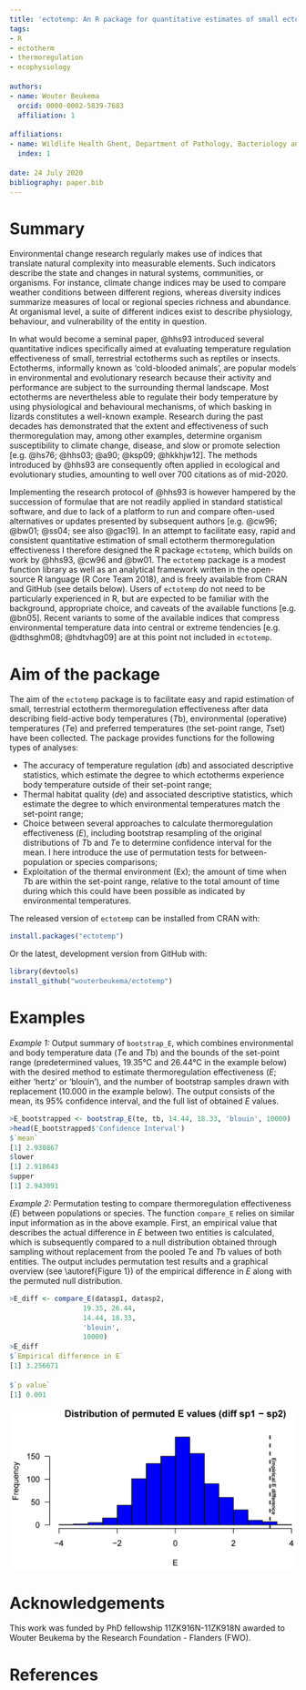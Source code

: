 ```yaml
---
title: 'ectotemp: An R package for quantitative estimates of small ectotherm temperature regulation effectiveness'
tags:
- R
- ectotherm
- thermoregulation
- ecophysiology

authors:
- name: Wouter Beukema
  orcid: 0000-0002-5839-7683
  affiliation: 1

affiliations:
- name: Wildlife Health Ghent, Department of Pathology, Bacteriology and Avian Diseases, Ghent University, Salisburylaan 133, 9820 Merelbeke, Belgium
  index: 1

date: 24 July 2020
bibliography: paper.bib
---
```


# Summary
Environmental change research regularly makes use of indices that translate natural complexity into measurable elements. Such indicators describe the state and changes in natural systems, communities, or organisms. For instance, climate change indices may be used to compare weather conditions between different regions, whereas diversity indices summarize measures of local or regional species richness and abundance. At organismal level, a suite of different indices exist to describe physiology, behaviour, and vulnerability of the entity in question. 

In what would become a seminal paper, @hhs93 introduced several quantitative indices specifically aimed at evaluating temperature regulation effectiveness of small, terrestrial ectotherms such as reptiles or insects. Ectotherms, informally known as ‘cold-blooded animals’, are popular models in environmental and evolutionary research because their activity and performance are subject to the surrounding thermal landscape. Most ectotherms are nevertheless able to regulate their body temperature by using physiological and behavioural mechanisms, of which basking in lizards constitutes a well-known example. Research during the past decades has demonstrated that the extent and effectiveness of such thermoregulation may, among other examples, determine organism susceptibility to climate change, disease, and slow or promote selection [e.g. @hs76; @hhs03; @a90; @ksp09; @hkkhjw12]. The methods introduced by @hhs93 are consequently often applied in ecological and evolutionary studies, amounting to well over 700 citations as of mid-2020.

Implementing the research protocol of @hhs93 is however hampered by the succession of formulae that are not readily applied in standard statistical software, and due to lack of a platform to run and compare often-used alternatives or updates presented by subsequent authors [e.g. @cw96; @bw01; @ss04; see also @gac19]. In an attempt to facilitate easy, rapid and consistent quantitative estimation of small ectotherm thermoregulation effectiveness I therefore designed the R package `ectotemp`, which builds on work by @hhs93, @cw96 and @bw01. The `ectotemp` package is a modest function library as well as an analytical framework written in the open-source R language (R Core Team 2018), and is freely available from CRAN and GitHub (see details below). Users of `ectotemp` do not need to be particularly experienced in R, but are expected to be familiar with the background, appropriate choice, and caveats of the available functions [e.g. @bn05]. Recent variants to some of the available indices that compress environmental temperature data into central or extreme tendencies [e.g. @dthsghm08; @hdtvhag09] are at this point not included in `ectotemp`.

# Aim of the package
The aim of the `ectotemp` package is to facilitate easy and rapid estimation of small, terrestrial ectotherm thermoregulation effectiveness after data describing field-active body temperatures (*T*b), environmental (operative) temperatures (*T*e) and preferred temperatures (the set-point range, *T*set) have been collected. The package provides functions for the following types of analyses:
* The accuracy of temperature regulation (*d*b) and associated descriptive statistics, which estimate the degree to which ectotherms experience body temperature outside of their set-point range;
* Thermal habitat quality (*d*e) and associated descriptive statistics, which estimate the degree to which environmental temperatures match the set-point range;
* Choice between several approaches to calculate thermoregulation effectiveness (*E*), including bootstrap resampling of the original distributions of *T*b and *T*e to determine confidence interval for the mean. I here introduce the use of permutation tests for between-population or species comparisons;
* Exploitation of the thermal environment (Ex); the amount of time when *T*b are within the set-point range, relative to the total amount of time during which this could have been possible as indicated by environmental temperatures.

The released version of `ectotemp` can be installed from CRAN with:
``` r
install.packages("ectotemp")
```

Or the latest, development version from GitHub with:
``` r
library(devtools)
install_github("wouterbeukema/ectotemp")
 ```

# Examples
*Example 1:* Output summary of `bootstrap_E`, which combines environmental and body temperature data (*T*e and *T*b) and the bounds of the set-point range (predetermined values, 19.35°C and 26.44°C in the example below) with the desired method to estimate thermoregulation effectiveness (*E*; either ‘hertz’ or ‘blouin’), and the number of bootstrap samples drawn with replacement (10.000 in the example below). The output consists of the mean, its 95% confidence interval, and the full list of obtained *E* values.

``` r
>E_bootstrapped <- bootstrap_E(te, tb, 14.44, 18.33, 'blouin', 10000)
>head(E_bootstrapped$'Confidence Interval')
$`mean`
[1] 2.930867
$lower
[1] 2.918643
$upper
[1] 2.943091
```

*Example 2:* Permutation testing to compare thermoregulation effectiveness (*E*) between populations or species. The function `compare_E` relies on similar input information as in the above example. First, an empirical value that describes the actual difference in *E* between two entities is calculated, which is subsequently compared to a null distribution obtained through sampling without replacement from the pooled *T*e and *T*b values of both entities. The output includes permutation test results and a graphical overview (see \autoref{Figure 1}) of the empirical difference in *E* along with the permuted null distribution.

``` r
>E_diff <- compare_E(datasp1, datasp2,
                  19.35, 26.44, 
                  14.44, 18.33,
                  'blouin',
                  10000)
>E_diff
$`Empirical difference in E`
[1] 3.256671

$`p value`
[1] 0.001
```

![Example of graphical output obtained by permutation testing when comparing thermoregulation effectiveness (*E*) between two species.\label{Figure 1}](figure.png)

# Acknowledgements
This work was funded by PhD fellowship 11ZK916N-11ZK918N awarded to Wouter Beukema by the Research Foundation - Flanders (FWO).

# References
